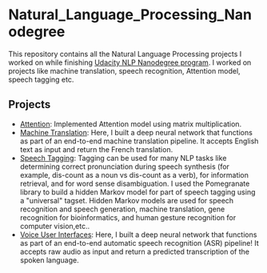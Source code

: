 # Natural_Language_Processing_Nanodegree


This repository contains all the Natural Language Processing projects I worked on while finishing [Udacity NLP Nanodegree program](https://graduation.udacity.com/confirm/KYLUPRNY). I worked on projects like machine translation, speech recognition, Attention model, speech tagging etc.


## Projects

* [Attention](https://github.com/rishabhmohan/Natural_Language_Processing): Implemented Attention model using matrix multiplication.
* [Machine Translation](https://github.com/rishabhmohan/Natural_Language_Processing/tree/master/Dog_Breed_Classifier_CNN): Here, I built a deep neural network that functions as part of an end-to-end machine translation pipeline. It accepts English text as input and return the French translation.
* [Speech Tagging](https://github.com/rishabhmohan/Natural_Language_Processing/tree/master/TV_Script_generation_RNN):  Tagging can be used for many NLP tasks like determining correct pronunciation during speech synthesis (for example, dis-count as a noun vs dis-count as a verb), for information retrieval, and for word sense disambiguation. I used the Pomegranate library to build a hidden Markov model for part of speech tagging using a "universal" tagset. Hidden Markov models are used for speech recognition and speech generation, machine translation, gene recognition for bioinformatics, and human gesture recognition for computer vision,etc..
* [Voice User Interfaces](https://github.com/rishabhmohan/Natural_Language_Processing/tree/master/Face_Generation_GAN): Here, I built a deep neural network that functions as part of an end-to-end automatic speech recognition (ASR) pipeline! It accepts raw audio as input and return a predicted transcription of the spoken language.
